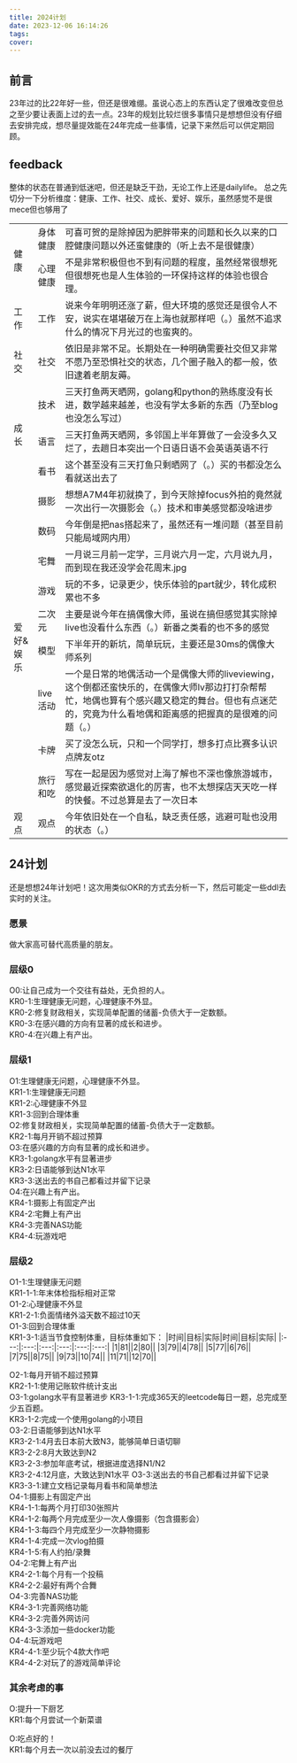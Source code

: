 ```yaml
---
title: 2024计划
date: 2023-12-06 16:14:26
tags:
cover:
---
```

## 前言
23年过的比22年好一些，但还是很难绷。虽说心态上的东西认定了很难改变但总之至少要让表面上过的去一点。23年的规划比较烂很多事情只是想想但没有仔细去安排完成，想尽量提效能在24年完成一些事情，记录下来然后可以供定期回顾。  
## feedback
整体的状态在普通到低迷吧，但还是缺乏干劲，无论工作上还是dailylife。
总之先切分一下分析维度：健康、工作、社交、成长、爱好、娱乐，虽然感觉不是很mece但也够用了
<table><tr><td rowspan="2">健康</td><td>身体健康</td>
<td>可喜可贺的是除掉因为肥胖带来的问题和长久以来的口腔健康问题以外还蛮健康的（听上去不是很健康）</td>
</tr><tr><td>心理健康</td>
<td>不是非常积极但也不到有问题的程度，虽然经常很想死但很想死也是人生体验的一环保持这样的体验也很合理。</td>
</tr><tr><td>工作</td><td>工作</td>
<td>说来今年明明还涨了薪，但大环境的感觉还是很令人不安，说实在堪堪破万在上海也就那样吧（。）虽然不追求什么的情况下月光过的也蛮爽的。</td>
</tr><tr><td>社交</td><td>社交</td>
<td>依旧是非常不足。长期处在一种明确需要社交但又非常不愿乃至恐惧社交的状态，几个圈子融入的都一般，依旧逮着老朋友薅。</td>
</tr><tr><td rowspan="3">成长</td><td>技术</td>
<td>三天打鱼两天晒网，golang和python的熟练度没有长进，数学越来越差，也没有学太多新的东西（乃至blog也没怎么写过）</td>
</tr><tr><td>语言</td>
<td>三天打鱼两天晒网，多邻国上半年算做了一会没多久又烂了，去趟日本突出一个日语日语不会英语英语不行</td>
</tr><tr><td>看书</td>
<td>这个甚至没有三天打鱼只剩晒网了（。）买的书都没怎么看就送出去了</td>
</tr><tr><td rowspan="9">爱好&娱乐</td><td>摄影</td>
<td>想想A7M4年初就换了，到今天除掉focus外拍的竟然就一次出行一次摄影会（。）技术和审美感觉都没啥进步</td>
</tr><tr><td>数码</td>
<td>今年倒是把nas搭起来了，虽然还有一堆问题（甚至目前只能局域网内用）</td>
</tr><tr><td>宅舞</td>
<td>一月说三月前一定学，三月说六月一定，六月说九月，而到现在我还没学会花周末.jpg</td>
</tr><tr><td>游戏</td>
<td>玩的不多，记录更少，快乐体验的part就少，转化成积累也不多</td>
</tr><tr><td>二次元</td>
<td>主要是说今年在搞偶像大师，虽说在搞但感觉其实除掉live也没看什么东西（。）新番之类看的也不多的感觉</td>
</tr><tr><td>模型</td>
<td>下半年开的新坑，简单玩玩，主要还是30ms的偶像大师系列</td>
</tr><tr><td>live活动</td>
<td>一个是日常的地偶活动一个是偶像大师的liveviewing，这个倒都还蛮快乐的，在偶像大师lv那边打打杂帮帮忙，地偶也算有个感兴趣又稳定的舞台。但也有点迷茫的，究竟为什么看地偶和距离感的把握真的是很难的问题（。）</td>
</tr><tr><td>卡牌</td>
<td>买了没怎么玩，只和一个同学打，想多打点比赛多认识点牌友otz</td>
</tr><tr><td>旅行和吃</td>
<td>写在一起是因为感觉对上海了解也不深也像旅游城市，感觉最近探索欲退化的厉害，也不太想探店天天吃一样的快餐。不过总算是去了一次日本</td>
</tr><tr><td>观点</td><td>观点</td>
<td>今年依旧处在一个自私，缺乏责任感，逃避可耻也没用的状态（。）</td>
</tr></table>

## 24计划
还是想想24年计划吧！这次用类似OKR的方式去分析一下，然后可能定一些ddl去实时的关注。  
### 愿景
做大家高可替代高质量的朋友。  
### 层级0
O0:让自己成为一个交往有益处，无负担的人。  
KR0-1:生理健康无问题，心理健康不外显。  
KR0-2:修复财政相关，实现简单配置的储蓄-负债大于一定数额。  
KR0-3:在感兴趣的方向有显著的成长和进步。  
KR0-4:在兴趣上有产出。  
### 层级1
O1:生理健康无问题，心理健康不外显。  
KR1-1:生理健康无问题  
KR1-2:心理健康不外显  
KR1-3:回到合理体重  
O2:修复财政相关，实现简单配置的储蓄-负债大于一定数额。  
KR2-1:每月开销不超过预算  
O3:在感兴趣的方向有显著的成长和进步。  
KR3-1:golang水平有显著进步  
KR3-2:日语能够到达N1水平  
KR3-3:送出去的书自己都看过并留下记录  
O4:在兴趣上有产出。  
KR4-1:摄影上有固定产出  
KR4-2:宅舞上有产出  
KR4-3:完善NAS功能  
KR4-4:玩游戏吧
### 层级2
O1-1:生理健康无问题  
KR1-1-1:年末体检指标相对正常  
O1-2:心理健康不外显  
KR1-2-1:负面情绪外溢天数不超过10天  
O1-3:回到合理体重  
KR1-3-1:适当节食控制体重，目标体重如下： 
|时间|目标|实际|时间|目标|实际| 
|:---:|:---:|:---:|:---:|:---:|:---:|
|1|81||2|80||
|3|79||4|78||
|5|77||6|76||
|7|75||8|75||
|9|73||10|74||
|11|71||12|70||

O2-1:每月开销不超过预算  
KR2-1-1:使用记账软件统计支出  
O3-1:golang水平有显著进步
KR3-1-1:完成365天的leetcode每日一题，总完成至少五百题。  
KR3-1-2:完成一个使用golang的小项目  
O3-2:日语能够到达N1水平  
KR3-2-1:4月去日本前大致N3，能够简单日语切聊  
KR3-2-2:8月大致达到N2  
KR3-2-3:参加年底考试，根据进度选择N1/N2  
KR3-2-4:12月底，大致达到N1水平 
O3-3:送出去的书自己都看过并留下记录  
KR3-3-1:建立文档记录每月看书和简单想法  
O4-1:摄影上有固定产出  
KR4-1-1:每两个月打印30张照片  
KR4-1-2:每两个月完成至少一次人像摄影（包含摄影会）  
KR4-1-3:每四个月完成至少一次静物摄影  
KR4-1-4:完成一次vlog拍摄    
KR4-1-5:有人约拍/录舞  
O4-2:宅舞上有产出  
KR4-2-1:每个月有一个投稿  
KR4-2-2:最好有两个合舞  
O4-3:完善NAS功能  
KR4-3-1:完善网络功能  
KR4-3-2:完善外网访问  
KR4-3-3:添加一些docker功能  
O4-4:玩游戏吧  
KR4-4-1:至少玩个4款大作吧  
KR4-4-2:对玩了的游戏简单评论  

### 其余考虑的事
O:提升一下厨艺  
KR1:每个月尝试一个新菜谱  
  
O:吃点好的！  
KR1:每个月去一次以前没去过的餐厅

